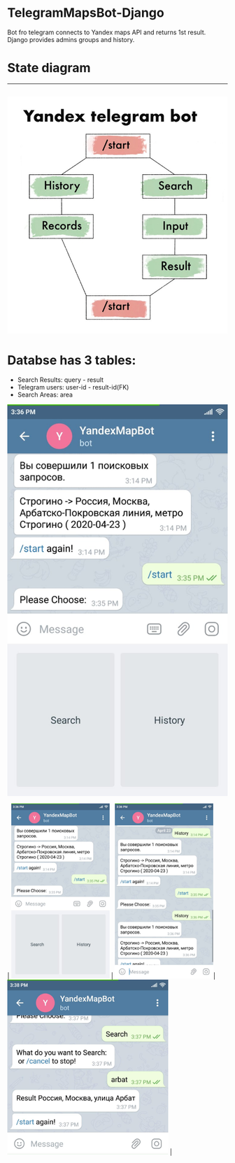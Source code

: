 # TelegramMapsBot-Django
Bot fro telegram connects to Yandex maps API and returns 1st result. Django provides admins groups and history.
# State diagram
--------------------------
![Alt text](https://github.com/Hassan-Mallah/TelegramMapsBot-Django/blob/master/state_diagram.jpg)
--------------------------
# Databse has 3 tables:
- Search Results: query - result
- Telegram users: user-id - result-id(FK)
- Search Areas: area


![Alt text](https://github.com/Hassan-Mallah/TelegramMapsBot-Django/blob/master/screenshot.jpeg)

| <img src="https://github.com/Hassan-Mallah/TelegramMapsBot-Django/blob/master/screenshot.jpeg" alt="" data-canonical-width="200"  height="400"/> | <img src="https://github.com/Hassan-Mallah/TelegramMapsBot-Django/blob/master/screenshot1.jpeg" alt="" data-canonical-width="200"  height="400"/>| <img src="https://github.com/Hassan-Mallah/TelegramMapsBot-Django/blob/master/screenshot2.jpeg" alt="" data-canonical-width="200"  height="400"/> |
